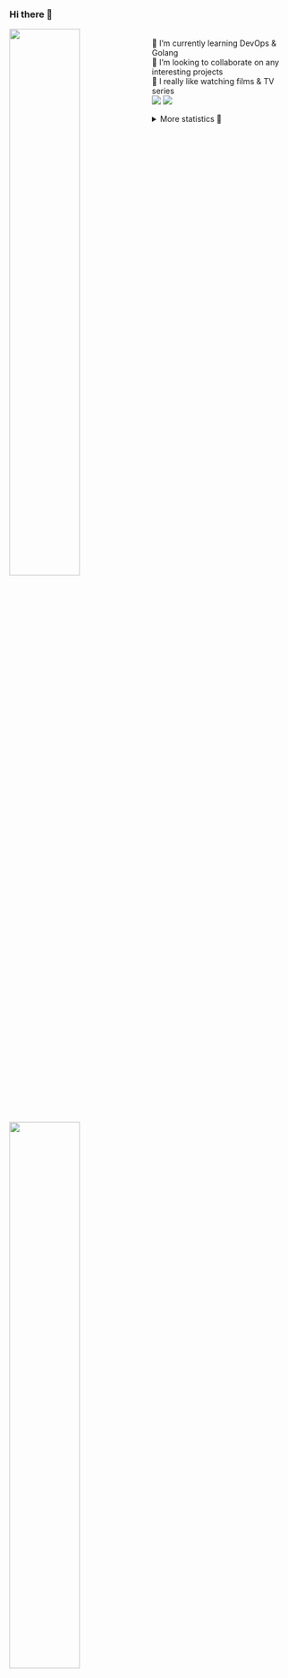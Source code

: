 ### Hi there 👋


[<img align="left" width="50%" src="https://github-readme-stats.vercel.app/api?username=rufusnufus&hide=issues&show_icons=true&count_private=true&theme=transparent&title_color=FF6F40&text_color=FBF9F8&icon_color=F48242&hide_border=true&hide_title=true#gh-dark-mode-only">](https://metrics.lecoq.io/rufusnufus#gh-dark-mode-only)
[<img align="left" width="50%" src="https://github-readme-stats.vercel.app/api?username=rufusnufus&hide=issues&show_icons=true&count_private=true&theme=transparent&title_color=FF6533&text_color=4D4644&icon_color=FF8038&hide_border=true&hide_title=true#gh-light-mode-only">](https://metrics.lecoq.io/rufusnufus#gh-light-mode-only)

<p>
  <br>
  🌱 I’m currently learning DevOps & Golang</br>
  👯 I’m looking to collaborate on any interesting projects</br>
  🎥 I really like watching films & TV series</br>
  <a href="https://linkedin.com/in/rufusnufus"><img src="https://img.shields.io/badge/linkedin-0077B5.svg?style=for-the-badge&logo=linkedin&logoColor=white"/></a>
  <a href="https://t.me/nufusrufus"><img src="https://img.shields.io/badge/-telegram-black?style=for-the-badge&color=blue&logo=telegram"/></a>
</p>

<p text-align="left">
<details>
  <summary>More statistics 👀</summary><br/>

<!--START_SECTION:waka-->
![Code Time](http://img.shields.io/badge/Code%20Time-765%20hrs%202%20mins-blue)

![Profile Views](http://img.shields.io/badge/Profile%20Views-3-blue)

**I'm an Early 🐤** 

```text
🌞 Morning                8641 commits        █████░░░░░░░░░░░░░░░░░░░░   21.88 % 
🌆 Daytime                22486 commits       ██████████████░░░░░░░░░░░   56.95 % 
🌃 Evening                7477 commits        █████░░░░░░░░░░░░░░░░░░░░   18.94 % 
🌙 Night                  882 commits         █░░░░░░░░░░░░░░░░░░░░░░░░   02.23 % 
```
📅 **I'm Most Productive on Wednesday** 

```text
Monday                   7763 commits        █████░░░░░░░░░░░░░░░░░░░░   19.66 % 
Tuesday                  6491 commits        ████░░░░░░░░░░░░░░░░░░░░░   16.44 % 
Wednesday                9158 commits        ██████░░░░░░░░░░░░░░░░░░░   23.19 % 
Thursday                 7327 commits        █████░░░░░░░░░░░░░░░░░░░░   18.56 % 
Friday                   6805 commits        ████░░░░░░░░░░░░░░░░░░░░░   17.23 % 
Saturday                 1279 commits        █░░░░░░░░░░░░░░░░░░░░░░░░   03.24 % 
Sunday                   663 commits         ░░░░░░░░░░░░░░░░░░░░░░░░░   01.68 % 
```


📊 **This Week I Spent My Time On** 

```text
💬 Programming Languages: 
No Activity Tracked This Week

🔥 Editors: 
No Activity Tracked This Week
```

**I Mostly Code in Java** 

```text
Python                   21 repos            █████░░░░░░░░░░░░░░░░░░░░   18.42 % 
Go                       13 repos            ███░░░░░░░░░░░░░░░░░░░░░░   11.40 % 
Smarty                   8 repos             ██░░░░░░░░░░░░░░░░░░░░░░░   07.02 % 
Shell                    5 repos             █░░░░░░░░░░░░░░░░░░░░░░░░   04.39 % 
Kotlin                   3 repos             █░░░░░░░░░░░░░░░░░░░░░░░░   02.63 % 
```




 Last Updated on 28/04/2025 01:27:25 UTC
<!--END_SECTION:waka-->

</details>
</p>
